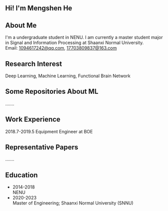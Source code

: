 ## Hi! I'm Mengshen He
<!--

Here are some ideas to get you started:

- 🔭 I’m currently working on ...
- 🌱 I’m currently learning ...
- 👯 I’m looking to collaborate on ...
- 🤔 I’m looking for help with ...
- 💬 Ask me about ...
- 📫 How to reach me: ...
- 😄 Pronouns: ...
- ⚡ Fun fact: ...
-->

## About Me
I'm a undergraduate student in NENU. I am currently a master student major in Signal and Information Processing at Shaanxi Normal University.<br>
Email: 1094617242@qq.com, 17703809837@163.com <br>

## Research Interest
Deep Learning, Machine Learning, Functional Brain Network

## Some Repositories About ML
.......

## Work Experience
2018.7-2019.5 Equipment Engineer at BOE

## Representative Papers 
.......

## Education

- 2014-2018 <br>
  NENU<br>
- 2020-2023 <br>
  Master of Engineering; Shaanxi Normal University (SNNU)
